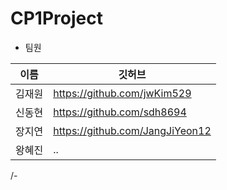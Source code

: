 # CP1Project

* 팀원

|이름|깃허브|
|------|---|
|김재원|https://github.com/jwKim529|
|신동현|https://github.com/sdh8694|
|장지연|https://github.com/JangJiYeon12|
|왕혜진|..|

/-
